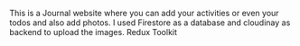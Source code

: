 This is a Journal website where you can add your activities or even your todos and also add photos. 
I used Firestore as a database and cloudinay as backend to upload the images.
Redux Toolkit
